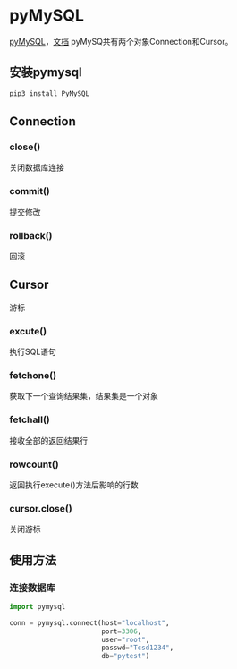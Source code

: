 # pyMySQL

[pyMySQL](https://github.com/PyMySQL/PyMySQL)，[文档](https://pymysql.readthedocs.io/en/latest/modules/connections.html) pyMySQ共有两个对象Connection和Cursor。

## 安装pymysql

```python
pip3 install PyMySQL
```

## Connection

### close()

关闭数据库连接

### commit()

提交修改

### rollback()

回滚

## Cursor

游标

### excute()

执行SQL语句

### fetchone()

获取下一个查询结果集，结果集是一个对象

### fetchall()

接收全部的返回结果行

### rowcount()

返回执行execute()方法后影响的行数

### cursor.close()

关闭游标

## 使用方法

### 连接数据库

```python
import pymysql

conn = pymysql.connect(host="localhost",
                       port=3306,
                       user="root",
                       passwd="Tcsd1234",
                       db="pytest")
```
